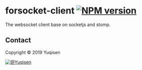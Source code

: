 # forsocket-client [![NPM version](https://img.shields.io/npm/v/forsocket-client.svg)](https://www.npmjs.com/package/forsocket-client)
The websocket client base on socketjs and stomp.


## Contact
Copyright © 2019 Yuqisen

[![@Yuqisen](https://img.shields.io/badge/github-Yuqisen-green.svg)](https://github.com/Yuqisen)
